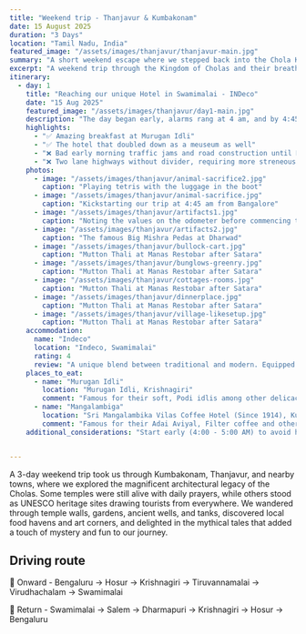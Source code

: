 ```yaml
---
title: "Weekend trip - Thanjavur & Kumbakonam"
date: 15 August 2025
duration: "3 Days"
location: "Tamil Nadu, India"
featured_image: "/assets/images/thanjavur/thanjavur-main.jpg"
summary: "A short weekend escape where we stepped back into the Chola Kingdom’s past — walking through their magnificent temples, marveling at the architecture, and soaking in stories, both mythical and real, that brought history alive"
excerpt: "A weekend trip through the Kingdom of Cholas and their breathtaking temple architectures and stories that helped us imagine the past more vividly"
itinerary:
  - day: 1
    title: "Reaching our unique Hotel in Swamimalai - INDeco"
    date: "15 Aug 2025"
    featured_image: "/assets/images/thanjavur/day1-main.jpg"
    description: "The day began early, alarms rang at 4 am, and by 4:45 we were on the road. The excitement of the trip was quickly tested by the heavy traffic around Hosur and Krishnagiri, which slowed us down. To make up for it, we stopped at Murugan Idli, where fluffy podi idlis and a sweet bowl of pongal set the perfect tone for the journey. After Krishnagiri, we took a two-lane highway. The road was manageable but required constant focus since there were no dividers. A tender coconut break and a quick fuel stop later, we drove straight to our stay for the weekend; Indeco Resort, Swamimalai. The resort itself was a destination. Built by Steve Borgia and his family, it blends a recreated village, a museum, and a resort into one experience, while generating employment for the local community. The lunch spread was a hearty mix of local dishes and a few North Indian flavors, after which we gave ourselves a short rest. The evening was all about exploration and fun. The kids first ran under a strong gush of water from the irrigation pump meant for the fields, and later cooled off in the pool. A savory local drink, somewhere between buttermilk and soup, refreshed us before we set out for more activities. A bullock cart ride through the property was followed by a guided tour, where stories of the resort’s unique origin came alive. We learned how the central reception hall had been relocated from Chennai after losing a case to real-estate developers, and how an underground tunnel was discovered during construction — one that once connected to an old weapons factory, possibly dating back to the Cholas. Though now flooded with Cauvery water, peeking into it was like looking into a slice of buried history. As night fell, we drove into Kumbakonam for dinner at Mangalambiga, a simple eatery that surprised us with its flavors. From rava onion dosa and Adai Aviyal to poori with aloo masala, topped off with an unforgettable filter coffee — it was the perfect end to a long first day. The drive from Bangalore to Kumbakonam took about 7.5 to 8 hours in all, and though tiring, it felt rewarding. We returned to the resort full, happy, and ready for the adventures of Day Two."
    highlights:
      - "✅ Amazing breakfast at Murugan Idli"
      - "✅ The hotel that doubled down as a meuseum as well"
      - "❌ Bad early morning traffic jams and road construction until Krishnagiri"
      - "❌ Two lane highways without divider, requiring more streneous driving"
    photos:
      - image: "/assets/images/thanjavur/animal-sacrifice2.jpg"
        caption: "Playing tetris with the luggage in the boot"
      - image: "/assets/images/thanjavur/animal-sacrifice.jpg"
        caption: "Kickstarting our trip at 4:45 am from Bangalore"
      - image: "/assets/images/thanjavur/artifacts1.jpg"
        caption: "Noting the values on the odometer before commencing the trip"
      - image: "/assets/images/thanjavur/artifacts2.jpg"
        caption: "The famous Big Mishra Pedas at Dharwad"
      - image: "/assets/images/thanjavur/bullock-cart.jpg"
        caption: "Mutton Thali at Manas Restobar after Satara"
      - image: "/assets/images/thanjavur/bunglows-greenry.jpg"
        caption: "Mutton Thali at Manas Restobar after Satara"
      - image: "/assets/images/thanjavur/cottages-rooms.jpg"
        caption: "Mutton Thali at Manas Restobar after Satara"
      - image: "/assets/images/thanjavur/dinnerplace.jpg"
        caption: "Mutton Thali at Manas Restobar after Satara"
      - image: "/assets/images/thanjavur/village-likesetup.jpg"
        caption: "Mutton Thali at Manas Restobar after Satara"
    accommodation:
      name: "Indeco"
      location: "Indeco, Swamimalai"
      rating: 4
      review: "A unique blend between traditional and modern. Equipped with history, essential comforts and yet taking an approach of more traditional setting by evolving villages into a modern day resort generating local employment and livlihood on multiple fronts"
    places_to_eat:
      - name: "Murugan Idli"
        location: "Murugan Idli, Krishnagiri"
        comment: "Famous for their soft, Podi idlis among other delicacies like Sweet Pongal. Both are a must try"
      - name: "Mangalambiga"
        location: "Sri Mangalambika Vilas Coffee Hotel (Since 1914), Kumbakonam"
        comment: "Famous for their Adai Aviyal, Filter coffee and other local delicacies"
    additional_considerations: "Start early (4:00 - 5:00 AM) to avoid heavy traffic while exiting bangalore especially since road construction is going on (Was under construction at the time of this writing in August 2025)"


---
```


A 3-day weekend trip took us through Kumbakonam, Thanjavur, and nearby towns, where we explored the magnificent architectural legacy of the Cholas. Some temples were still alive with daily prayers, while others stood as UNESCO heritage sites drawing tourists from everywhere. We wandered through temple walls, gardens, ancient wells, and tanks, discovered local food havens and art corners, and delighted in the mythical tales that added a touch of mystery and fun to our journey.

## Driving route 

🚗 Onward - Bengaluru -> Hosur -> Krishnagiri -> Tiruvannamalai -> Virudhachalam -> Swamimalai

🚗 Return - Swamimalai -> Salem -> Dharmapuri -> Krishnagiri -> Hosur -> Bengaluru
